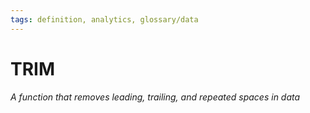 ```yaml
---
tags: definition, analytics, glossary/data
---
```

#  TRIM
*A function that removes leading, trailing, and repeated spaces in data*